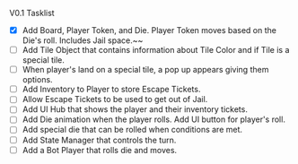 V0.1 Tasklist
- [x] Add Board, Player Token, and Die. Player Token moves based on the Die's roll. Includes Jail space.~~
- [ ] Add Tile Object that contains information about Tile Color and if Tile is a special tile. 
- [ ] When player's land on a special tile, a pop up appears giving them options.
- [ ] Add Inventory to Player to store Escape Tickets. 
- [ ] Allow Escape Tickets to be used to get out of Jail.
- [ ] Add UI Hub that shows the player and their inventory tickets.
- [ ] Add Die animation when the player rolls. Add UI button for player's roll.
- [ ] Add special die that can be rolled when conditions are met.
- [ ] Add State Manager that controls the turn.
- [ ] Add a Bot Player that rolls die and moves.
